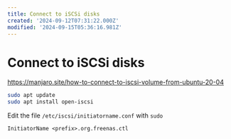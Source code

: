 ```yaml
---
title: Connect to iSCSi disks
created: '2024-09-12T07:31:22.000Z'
modified: '2024-09-15T05:36:16.981Z'
---
```


# Connect to iSCSi disks

https://manjaro.site/how-to-connect-to-iscsi-volume-from-ubuntu-20-04

```bash
sudo apt update
sudo apt install open-iscsi
```

Edit the file `/etc/iscsi/initiatorname.conf` with `sudo`

```
InitiatorName <prefix>.org.freenas.ctl
```


